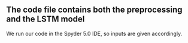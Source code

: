 ## The code file contains both the preprocessing and the LSTM model
We run our code in the Spyder 5.0 IDE, so inputs are given accordingly. 
